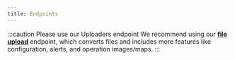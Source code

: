 ```yaml
---
title: Endpoints
---
```



:::caution Please use our Uploaders endpoint
We recommend using our **[file upload](https://learn.withleaf.io/operations_endpoints#upload-a-file)**
endpoint, which converts files and includes more features like configuration, alerts, and operation images/maps.
:::
